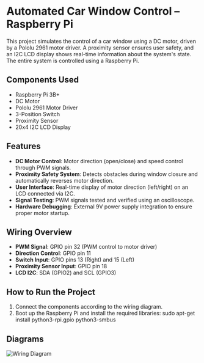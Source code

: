 # Automated Car Window Control – Raspberry Pi

This project simulates the control of a car window using a DC motor, driven by a Pololu 2961 motor driver. A proximity sensor ensures user safety, and an I2C LCD display shows real-time information about the system's state. The entire system is controlled using a Raspberry Pi.

## Components Used
- Raspberry Pi 3B+
- DC Motor
- Pololu 2961 Motor Driver
- 3-Position Switch
- Proximity Sensor
- 20x4 I2C LCD Display

## Features
- **DC Motor Control**: Motor direction (open/close) and speed control through PWM signals.
- **Proximity Safety System**: Detects obstacles during window closure and automatically reverses motor direction.
- **User Interface**: Real-time display of motor direction (left/right) on an LCD connected via I2C.
- **Signal Testing**: PWM signals tested and verified using an oscilloscope.
- **Hardware Debugging**: External 9V power supply integration to ensure proper motor startup.

## Wiring Overview
- **PWM Signal**: GPIO pin 32 (PWM control to motor driver)
- **Direction Control**: GPIO pin 11
- **Switch Input**: GPIO pins 13 (Right) and 15 (Left)
- **Proximity Sensor Input**: GPIO pin 18
- **LCD I2C**: SDA (GPIO2) and SCL (GPIO3)

## How to Run the Project
1. Connect the components according to the wiring diagram.
2. Boot up the Raspberry Pi and install the required libraries:
sudo apt-get install python3-rpi.gpio python3-smbus

## Diagrams
![Wiring Diagram](diagram.png)

